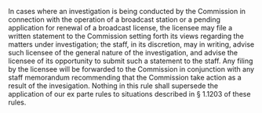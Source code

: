 In cases where an investigation is being conducted by the Commission in connection with the operation of a broadcast station or a pending application for renewal of a broadcast license, the licensee may file a written statement to the Commission setting forth its views regarding the matters under investigation; the staff, in its discretion, may in writing, advise such licensee of the general nature of the investigation, and advise the licensee of its opportunity to submit such a statement to the staff. Any filing by the licensee will be forwarded to the Commission in conjunction with any staff memorandum recommending that the Commission take action as a result of the invesigation. Nothing in this rule shall supersede the application of our ex parte rules to situations described in § 1.1203 of these rules.

